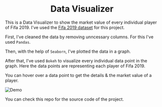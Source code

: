 <h1 align='center'>Data Visualizer</h1>

This is a Data Visualizer to show the market value of every individual player of Fifa 2019.
I've used the [Fifa 2019 dataset](https://www.kaggle.com/karangadiya/fifa19) for this project.

First, I've cleaned the data
by removing unncessary columns. For this I've used `Pandas`.

Then, with the help of `Seaborn`, I've plotted the data in a graph.

After that, I've used `Bokeh` to visualize every individual data point in the graph. Here the data
points are representing each player of Fifa 2019.

You can hover over a data point to get the details & the market value of a player.

![Demo](https://drive.google.com/uc?export=view&id=1GLDxm6Vs4UCeLs1zG3jHcI-57C86fnh0)

You can check this repo for the source code of the project.
